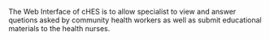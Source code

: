 The Web Interface of cHES is to allow specialist to view and answer quetions asked by community health workers as well as submit educational materials to the health nurses.

